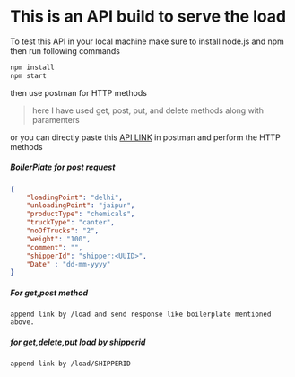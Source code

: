 # This is an API build to serve the load
To test this API in your local machine make sure to install node.js and npm then run following commands
```bash
npm install
npm start
```
then use postman for HTTP methods
> here I have used get, post, put, and delete methods along with paramenters

or you can directly paste this [API LINK](https://b-liveasy.herokuapp.com/) in postman and perform the HTTP methods

##### BoilerPlate for post request
```json
{
    "loadingPoint": "delhi",
    "unloadingPoint": "jaipur",
    "productType": "chemicals",
    "truckType": "canter",
    "noOfTrucks": "2",
    "weight": "100",
    "comment": "",
    "shipperId": "shipper:<UUID>",
    "Date" : "dd-mm-yyyy"
}
```

##### For get,post method 
    append link by /load and send response like boilerplate mentioned above.
    
##### for get,delete,put load by shipperid
    append link by /load/SHIPPERID
